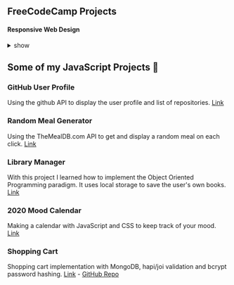 ## FreeCodeCamp Projects

#### Responsive Web Design
<details><summary>show</summary>
  
  
[Tribute Page](https://codepen.io/ezequiel_/full/WmYYYB)

[Contact Form](https://codepen.io/ezequiel_/full/jJdPgz)

[Landing Page](https://codepen.io/ezequiel_/full/EMJjYW)

[Technical Documentation](https://codepen.io/ezequiel_/full/ZPNedE)
</details>

## Some of my JavaScript Projects :rocket:

### GitHub User Profile

Using the github API to display the user profile and list of repositories.
[Link](https://codepen.io/ezequiel_/full/jOWBJqN)

### Random Meal Generator

Using the TheMealDB.com API to get and display a random meal on each click.
[Link](https://codepen.io/ezequiel_/full/KKdbawK)

### Library Manager

With this project I learned how to implement the Object Oriented Programming paradigm. It uses local storage to save the user's own books.
[Link](https://ezzep66.github.io/library-local-storage)

### 2020 Mood Calendar

Making a calendar with JavaScript and CSS to keep track of your mood.
[Link](https://codepen.io/ezequiel_/full/KKdbawK)

### Shopping Cart

Shopping cart implementation with MongoDB, hapi/joi validation and bcrypt password hashing.
[Link](https://aqueous-meadow-37744.herokuapp.com/) - [GitHub Repo](https://github.com/ezzep66/shopping-cart)


